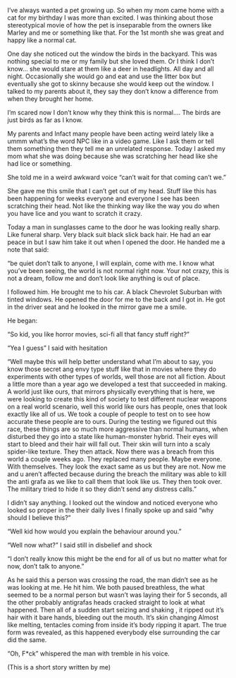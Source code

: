 I’ve always wanted  a pet growing up. So when my mom came home with a cat for my birthday I was more than excited. I was thinking about those stereotypical movie of how the pet is inseparable from the owners like Marley and me or something like that. For the 1st month she was great and happy like a normal cat. 

One day she noticed out the window the birds in the backyard. This was nothing special to me or my family but she loved them. Or I think I don’t know… she would stare at them like a deer in headlights. All day and all night. Occasionally she would go and eat and use the litter box but eventually she got to skinny because she would keep out the window. I talked to my parents about it, they say they don’t know a difference from when they brought her home.

I’m scared now I don’t know why they think this is normal…. The birds are just birds as far as I know. 

My parents and Infact many people have been acting weird lately like a ummm what’s the word NPC like in a video game. Like I ask them or tell them something then they tell me an unrelated response. Today I asked my mom what she was doing because she was scratching her head like she had lice or something.

She told me in a weird awkward voice “can’t wait for that coming can’t we.”

She gave me this smile that I can’t get out of my head. Stuff like this has been happening for weeks everyone and everyone I see has been scratching their head. Not like the thinking way like the way you do when you have lice and you want to scratch it crazy.

Today a man in sunglasses came to the door he was looking really sharp. Like funeral sharp. Very black suit black slick back hair. He had an ear peace in but I saw him take it out when I opened the door. He handed me a note that said:

“be quiet don’t talk to anyone, I will explain, come with me. I know what you’ve been seeing, the world is not normal right now. Your not crazy, this is not a dream, follow me and don’t look like anything is out of place. 


I followed him. He brought me to his car. A black Chevrolet Suburban with tinted windows. He opened the door for me to the back and I got in. He got in the driver seat and he looked in the mirror gave me a smile. 

He began: 

“So kid, you like horror movies, sci-fi all that fancy stuff right?”

“Yea I guess” I said with hesitation

“Well maybe this will help better understand what I’m about to say, you know those secret ang envy type stuff like that in movies where they do experiments with other types of worlds, well those are not all fiction. About a little more than a year ago we developed a test that succeeded in making. A world just like ours, that mirrors physically everything that is here, we were looking to create this kind of society to test different nuclear weapons on a real world scenario, well this world like ours has people, ones that look exactly like all of us. We took a couple of people to test on to see how accurate these people are to ours. During the testing we figured out this race, these things are so much more aggressive than normal humans, when disturbed they go into a state like human-monster hybrid. Their eyes will start to bleed and their hair will fall out. Their skin will turn into a scaly spider-like texture. They then attack. Now there was a breach from this world a couple weeks ago. They replaced many people. Maybe everyone. With themselves. They look the exact same as us but they are not. Now me and u aren’t affected because during the breach the military was able to kill the anti grafa as we like to call them that look like us. They then took over. The military tried to hide it so they didn’t send any distress calls.”


I didn’t say anything. I looked out the window and noticed everyone who looked so proper in the their daily lives I finally spoke up and said “why should I believe this?” 

“Well kid how would you explain the behaviour around you.”

“Well now what?” I said still in disbelief and shock 

“I don’t really know this might be the end for all of us but no matter what for now, don’t talk to anyone.”

As he said this a person was crossing the road, the man didn’t see as he was looking at me. He hit him. We both paused breathless, the what seemed to be a normal person but wasn’t was laying their for 5 seconds, all the other probably antigrafas heads cracked straight to look at what happened. Then all of a sudden start seizing and shaking , it ripped out it’s hair with it bare hands, bleeding out the mouth. It’s skin changing Almost like melting, tentacles coming from inside it’s body ripping it apart. The true form was revealed, as this happened everybody else surrounding the car did the same.

“Oh, F*ck” whispered the man with tremble in his voice.


(This is a short story written by me)